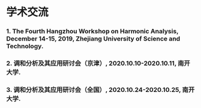 # 学术交流

### 1. The Fourth Hangzhou Workshop on Harmonic Analysis, December 14-15, 2019, Zhejiang University of Science and Technology.
### 2. 调和分析及其应用研讨会（京津）, 2020.10.10-2020.10.11, 南开大学.
### 3. 调和分析及其应用研讨会（全国）, 2020.10.24-2020.10.25, 南开大学.
